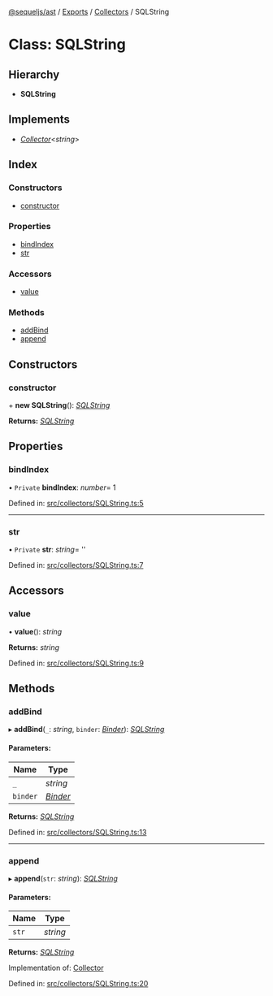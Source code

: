[@sequeljs/ast](../README.md) / [Exports](../modules.md) /
[Collectors](../modules/collectors.md) / SQLString

# Class: SQLString

## Hierarchy

- **SQLString**

## Implements

- [_Collector_](../interfaces/collectors.collector.md)<_string_\>

## Index

### Constructors

- [constructor](collectors.sqlstring.md#constructor)

### Properties

- [bindIndex](collectors.sqlstring.md#bindindex)
- [str](collectors.sqlstring.md#str)

### Accessors

- [value](collectors.sqlstring.md#value)

### Methods

- [addBind](collectors.sqlstring.md#addbind)
- [append](collectors.sqlstring.md#append)

## Constructors

### constructor

\+ **new SQLString**(): [_SQLString_](collectors.sqlstring.md)

**Returns:** [_SQLString_](collectors.sqlstring.md)

## Properties

### bindIndex

• `Private` **bindIndex**: _number_= 1

Defined in:
[src/collectors/SQLString.ts:5](https://github.com/sequeljs/ast/blob/6632050/src/collectors/SQLString.ts#L5)

---

### str

• `Private` **str**: _string_= ''

Defined in:
[src/collectors/SQLString.ts:7](https://github.com/sequeljs/ast/blob/6632050/src/collectors/SQLString.ts#L7)

## Accessors

### value

• **value**(): _string_

**Returns:** _string_

Defined in:
[src/collectors/SQLString.ts:9](https://github.com/sequeljs/ast/blob/6632050/src/collectors/SQLString.ts#L9)

## Methods

### addBind

▸ **addBind**(`_`: _string_, `binder`:
[_Binder_](../modules/collectors.md#binder)):
[_SQLString_](collectors.sqlstring.md)

#### Parameters:

| Name     | Type                                        |
| -------- | ------------------------------------------- |
| `_`      | _string_                                    |
| `binder` | [_Binder_](../modules/collectors.md#binder) |

**Returns:** [_SQLString_](collectors.sqlstring.md)

Defined in:
[src/collectors/SQLString.ts:13](https://github.com/sequeljs/ast/blob/6632050/src/collectors/SQLString.ts#L13)

---

### append

▸ **append**(`str`: _string_): [_SQLString_](collectors.sqlstring.md)

#### Parameters:

| Name  | Type     |
| ----- | -------- |
| `str` | _string_ |

**Returns:** [_SQLString_](collectors.sqlstring.md)

Implementation of: [Collector](../interfaces/collectors.collector.md)

Defined in:
[src/collectors/SQLString.ts:20](https://github.com/sequeljs/ast/blob/6632050/src/collectors/SQLString.ts#L20)
